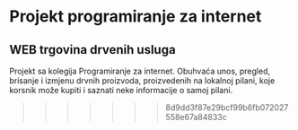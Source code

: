 # Projekt programiranje za internet
## WEB trgovina drvenih usluga
Projekt sa kolegija Programiranje za internet.
Obuhvaća unos, pregled, brisanje i izmjenu drvnih proizvoda, proizvedenih na lokalnoj pilani,
koje korsnik može kupiti i saznati neke informacije o samoj pilani.
>>>>>>> 8d9dd3f87e29bcf99b6fb072027558e67a84833c
